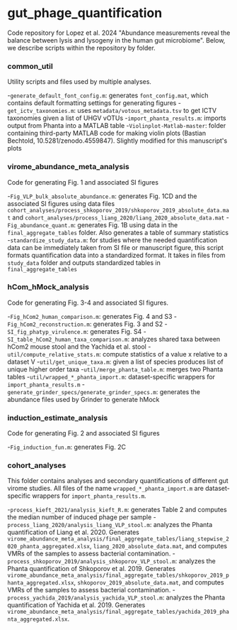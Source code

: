 # gut_phage_quantification
Code repository for Lopez et al. 2024 "Abundance measurements reveal the balance between lysis and lysogeny in the human gut microbiome". Below, we describe scripts within the repository by folder. 

### common_util
Utility scripts and files used by multiple analyses.

-`generate_default_font_config.m`: generates `font_config.mat`, which contains default formatting settings for generating figures
-`get_ictv_taxonomies.m`: uses `metadata/votous_metadata.tsv` to get ICTV taxonomies given a list of UHGV vOTUs
-`import_phanta_results.m`: imports output from Phanta into a MATLAB table
-`Violinplot-Matlab-master`: folder containing third-party MATLAB code for making violin plots (Bastian Bechtold, 10.5281/zenodo.4559847). Slightly modified for this manuscript's plots

### virome_abundance_meta_analysis
Code for generating Fig. 1 and associated SI figures

-`Fig_VLP_bulk_absolute_abundance.m`: generates Fig. 1CD and the associated SI figures using data files `cohort_analyses/process_shkoporov_2019/shkoporov_2019_absolute_data.mat` and `cohort_analyses/process_liang_2020/liang_2020_absolute_data.mat`
-`Fig_abundance_quant.m`: generates Fig. 1B using data in the `final_aggregate_tables` folder. Also generates a table of summary statistics
-`standardize_study_data.m`: for studies where the needed quantification data can be immediately taken from SI file or manuscript figure, this script formats quantification data into a standardized format. It takes in files from `study_data` folder and outputs standardized tables in `final_aggregate_tables`

### hCom_hMock_analysis
Code for generating Fig. 3-4 and associated SI figures.

-`Fig_hCom2_human_comparison.m`: generates Fig. 4 and S3
-`Fig_hCom2_reconstruction.m`: generates Fig. 3 and S2
-`SI_fig_phatyp_virulence.m`: generates Fig. S4
-`SI_table_hCom2_human_taxa_comparison.m`: analyzes shared taxa between hCom2 mouse stool and the Yachida et al. stool
-`util/compute_relative_stats.m`: compute statistics of a value x relative to a dataset V
-`util/get_unique_taxa.m`: given a list of species produces list of unique higher order taxa
-`util/merge_phanta_table.m`: merges two Phanta tables
-`util/wrapped_*_phanta_import.m`: dataset-specific wrappers for `import_phanta_results.m`
-`generate_grinder_specs/generate_grinder_specs.m`: generates the abundance files used by Grinder to generate hMock


### induction_estimate_analysis
Code for generating Fig. 2 and associated SI figures

-`Fig_induction_fun.m`: generates Fig. 2C

### cohort_analyses
This folder contains analyses and secondary quantifications of different gut virome studies. All files of the name `wrapped_*_phanta_import.m` are dataset-specific wrappers for `import_phanta_results.m`.

-`process_kieft_2021/analysis_kieft_R.m`: generates Table 2 and computes the median number of induced phage per sample
-`process_liang_2020/analysis_liang_VLP_stool.m`: analyzes the Phanta quantification of Liang et al. 2020. Generates `virome_abundance_meta_analysis/final_aggregate_tables/liang_stepwise_2020_phanta_aggregated.xlsx`, `liang_2020_absolute_data.mat`, and computes VMRs of the samples to assess bacterial contamination. 
-`process_shkoporov_2019/analysis_shkoporov_VLP_stool.m`: analyzes the Phanta quantification of Shkoporov et al. 2019. Generates `virome_abundance_meta_analysis/final_aggregate_tables/shkoporov_2019_phanta_aggregated.xlsx`, `shkoporov_2019_absolute_data.mat`, and computes VMRs of the samples to assess bacterial contamination. 
-`process_yachida_2019/analysis_yachida_VLP_stool.m`: analyzes the Phanta quantification of Yachida et al. 2019. Generates `virome_abundance_meta_analysis/final_aggregate_tables/yachida_2019_phanta_aggregated.xlsx`.
